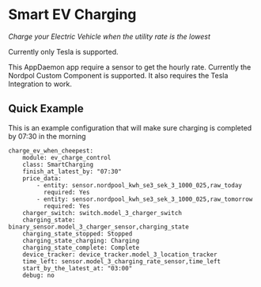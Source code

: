 Smart EV Charging
=================

_Charge your Electric Vehicle when the utility rate is the lowest_

Currently only Tesla is supported.

This AppDaemon app require a sensor to get the hourly rate. Currently the Nordpol Custom Component is supported. It also requires the Tesla Integration to work.

## Quick Example

This is an example configuration that will make sure charging is completed by 07:30 in the morning
```
charge_ev_when_cheepest:                                                                                                                                                      
    module: ev_charge_control                                                                                                                                                 
    class: SmartCharging                                                                                                                                                      
    finish_at_latest_by: "07:30"                                                                                                                                              
    price_data:                                                                                                                                                               
        - entity: sensor.nordpool_kwh_se3_sek_3_1000_025,raw_today                                                                                                            
          required: Yes                                                                                                                                       
        - entity: sensor.nordpool_kwh_se3_sek_3_1000_025,raw_tomorrow                              
          required: Yes                                                                             
    charger_switch: switch.model_3_charger_switch                                                  
    charging_state: binary_sensor.model_3_charger_sensor,charging_state                   
    charging_state_stopped: Stopped
    charging_state_charging: Charging
    charging_state_complete: Complete
    device_tracker: device_tracker.model_3_location_tracker
    time_left: sensor.model_3_charging_rate_sensor,time_left
    start_by_the_latest_at: "03:00"
    debug: no
```

